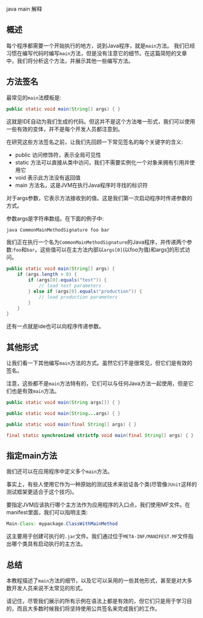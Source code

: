 java main 解释

## 概述

每个程序都需要一个开始执行的地方，说到Java程序，就是`main`方法。
我们已经习惯在编写代码时编写`main`方法，但是没有注意它的细节。在这篇简短的文章中，我们将分析这个方法，并展示其他一些编写方法。

## 方法签名

最常见的`main`法模板是:

```java
public static void main(String[] args) { }
```

这就是IDE自动为我们生成的代码。但这并不是这个方法唯一形式，我们可以使用一些有效的变体，并不是每个开发人员都注意到。

在研究这些方法签名之前，让我们先回顾一下常见签名的每个关键字的含义:

* public 访问修饰符，表示全局可见性
* static 方法可以直接从类中访问，我们不需要实例化一个对象来拥有引用并使用它
* void 表示此方法没有返回值
* main 方法名，这是JVM在执行Java程序时寻找的标识符

对于args参数，它表示方法接收到的值。这是我们第一次启动程序时传递参数的方式。

参数args是字符串数组。在下面的例子中:

```bash
java CommonMainMethodSignature foo bar
```

我们正在执行一个名为`CommonMainMethodSignature`的Java程序，并传递两个参数:`foo`和`bar`。这些值可以在主方法内部以`args[0]`(以foo为值)和args[1](以bar为值)的形式访问。

```java
public static void main(String[] args) {
    if (args.length > 0) {
        if (args[0].equals("test")) {
            // load test parameters
        } else if (args[0].equals("production")) {
            // load production parameters
        }
    }
}
```

还有一点就是ide也可以向程序传递参数。

## 其他形式

让我们看一下其他编写`main`方法的方式。虽然它们不是很常见，但它们是有效的签名。

注意，这些都不是`main`方法特有的，它们可以与任何Java方法一起使用，但是它们也是有效`main`方法。

```java
public static void main(String args[]) { }
```

```java
public static void main(String...args) { }
```

```java
public static void main(final String[] args) { }
```

```java
final static synchronized strictfp void main(final String[] args) { }
```

## 指定main方法

我们还可以在应用程序中定义多个`main`方法。

事实上，有些人使用它作为一种原始的测试技术来验证各个类(尽管像`JUnit`这样的测试框架更适合于这个技巧)。

要指定JVM应该执行哪个主方法作为应用程序的入口点，我们使用MF文件。在manifest里面，我们可以指明主类:

```java
Main-Class: mypackage.ClassWithMainMethod
```

这主要用于创建可执行的`.jar`文件。我们通过位于`META-INF/MANIFEST.MF`文件指出哪个类具有启动执行的主方法。

## 总结

本教程描述了`main`方法的细节，以及它可以采用的一些其他形式，甚至是对大多数开发人员来说不太常见的形式。

请记住，尽管我们展示的所有示例在语法上都是有效的，但它们只是用于学习目的，而且大多数时候我们将坚持使用公共签名来完成我们的工作。
